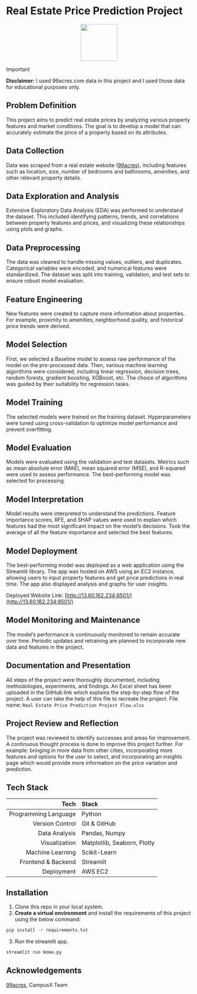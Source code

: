 
# Real Estate Price Prediction Project

<p align="center">
<img src="https://img.freepik.com/premium-vector/urban-landscape-with-high-skyscrapers-subway_126283-690.jpg?w=1380" height="100px">
</p>

> [!IMPORTANT]
>
> **Disclaimer:** I used 99acres.com data in this project and I used those data for educational purposes only.


## Problem Definition
This project aims to predict real estate prices by analyzing various property features and market conditions. The goal is to develop a model that can accurately estimate the price of a property based on its attributes.

## Data Collection
Data was scraped from a real estate website ([99acres](https://www.99acres.com)), including features such as location, size, number of bedrooms and bathrooms, amenities, and other relevant property details.

## Data Exploration and Analysis
Extensive Exploratory Data Analysis (EDA) was performed to understand the dataset. This included identifying patterns, trends, and correlations between property features and prices, and visualizing these relationships using plots and graphs.

## Data Preprocessing
The data was cleaned to handle missing values, outliers, and duplicates. Categorical variables were encoded, and numerical features were standardized. The dataset was split into training, validation, and test sets to ensure robust model evaluation.

## Feature Engineering
New features were created to capture more information about properties. For example, proximity to amenities, neighborhood quality, and historical price trends were derived.

## Model Selection
First, we selected a Baseline model to assess raw performance of the model on the pre-processed data. Then, various machine learning algorithms were considered, including linear regression, decision trees, random forests, gradient boosting, XGBoost, etc. The choice of algorithms was guided by their suitability for regression tasks.

## Model Training
The selected models were trained on the training dataset. Hyperparameters were tuned using cross-validation to optimize model performance and prevent overfitting.

## Model Evaluation
Models were evaluated using the validation and test datasets. Metrics such as mean absolute error (MAE), mean squared error (MSE), and R-squared were used to assess performance. The best-performing model was selected for processing.

## Model Interpretation
Model results were interpreted to understand the predictions. Feature importance scores, RFE, and SHAP values were used to explain which features had the most significant impact on the model’s decisions. Took the average of all the feature importance and selected the best features.

## Model Deployment
The best-performing model was deployed as a web application using the Streamlit library. The app was hosted on AWS using an EC2 instance, allowing users to input property features and get price predictions in real time. The app also displayed analysis and graphs for user insights.

Deployed Website Link: [http://13.60.162.234:8501/](http://13.60.162.234:8501/)

## Model Monitoring and Maintenance
The model’s performance is continuously monitored to remain accurate over time. Periodic updates and retraining are planned to incorporate new data and features in the project.

## Documentation and Presentation
All steps of the project were thoroughly documented, including methodologies, experiments, and findings. An Excel sheet has been uploaded in the GitHub link which explains the step-by-step flow of the project. A user can take the help of this file to recreate the project.
File name: `Real Estate Price Prediction Project Flow.xlsx`

## Project Review and Reflection
The project was reviewed to identify successes and areas for improvement. A continuous thought process is done to improve this project further. For example: bringing in more data from other cities, incorporating more features and options for the user to select, and incorporating an insights page which would provide more information on the price variation and prediction.

## Tech Stack

|                 Tech | Stack                       |
| -------------------: | :-------------------------- |
| Programming Language | Python                      |
|      Version Control | Git & GitHub                |
|        Data Analysis | Pandas, Numpy               |
|        Visualization | Matplotlib, Seaborn, Plotly |
|     Machine Learning | Scikit-Learn                |
|   Frontend & Backend | Streamlit                   |
|           Deployment | AWS EC2                     |

## Installation

1. Clone this repo in your local system.
2. **Create a virtual environment** and install the requirements of this project using the below command:

```sh
pip install -r requirements.txt
```

3. Run the streamlit app.

```sh
streamlit run Home.py
```


## Acknowledgements
[99acres](https://www.99acres.com), CampusX Team

